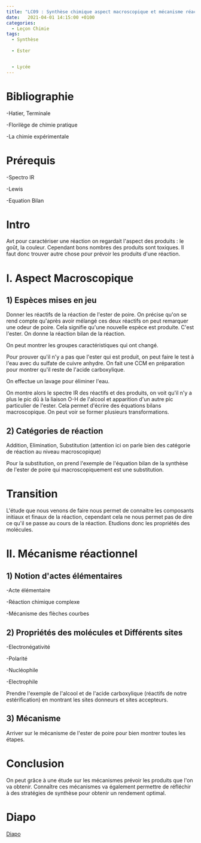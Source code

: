 ```yaml
---
title: "LC09 : Synthèse chimique aspect macroscopique et mécanisme réactionnel"
date:   2021-04-01 14:15:00 +0100
categories:
  - Leçon Chimie
tags:
  - Synthèse
  
  - Ester


  - Lycée
---
```

# Bibliographie
-Hatier, Terminale

-Florilège de chimie pratique

-La chimie expérimentale

# Prérequis 
-Spectro IR

-Lewis

-Equation Bilan

# Intro
Avt pour caractériser une réaction on regardait l'aspect des produits : le goût, la couleur. Cependant bons nombres des produits sont toxiques. Il faut donc trouver autre chose pour prévoir les produits d'une réaction.

# I. Aspect Macroscopique
## 1) Espèces mises en jeu

Donner les réactifs de la réaction de l'ester de poire. On précise qu'on se rend compte qu'après avoir mélangé ces deux réactifs on peut remarquer une odeur de poire. Cela signifie qu'une nouvelle espèce est produite. C'est l'ester. On donne la réaction bilan de la réaction.

On peut montrer les groupes caractéristiques qui ont changé.

Pour prouver qu'il n'y a pas que l'ester qui est produit, on peut faire le test à l'eau avec du sulfate de cuivre anhydre. 
On fait une CCM en préparation pour montrer qu'il reste de l'acide carboxylique.

On effectue un lavage pour éliminer l'eau.

On montre alors le spectre IR des réactifs et des produits, on voit qu'il n'y a plus le pic dû à la liaison O-H de l'alcool et apparition d'un autre pic particulier de l'ester. Cela permet d'écrire des équations bilans macroscopique. On peut voir se former plusieurs transformations.

## 2) Catégories de réaction
Addition, Elimination, Substitution (attention ici on parle bien des catégorie de réaction au niveau macroscopique)

Pour la substitution, on prend l'exemple de l'équation bilan de la synthèse de l'ester de poire qui macroscopiquement est une substitution. 

# Transition 
L'étude que nous venons de faire nous permet de connaitre les composants initiaux et finaux de la réaction, cependant cela ne nous permet pas de dire ce qu'il se passe au cours de la réaction. Etudions donc les propriétés des molécules.

# II. Mécanisme réactionnel
## 1) Notion d'actes élémentaires
-Acte élémentaire

-Réaction chimique complexe

-Mécanisme des flèches courbes

## 2) Propriétés des molécules et Différents sites
-Electronégativité

-Polarité

-Nucléophile

-Electrophile

Prendre l'exemple de l'alcool et de l'acide carboxylique (réactifs de notre estérification) en montrant les sites donneurs et sites accepteurs. 

## 3) Mécanisme 

Arriver sur le mécanisme de l'ester de poire pour bien montrer toutes les étapes.

# Conclusion

On peut grâce à une étude sur les mécanismes prévoir les produits que l'on va obtenir. Connaître ces mécanismes va également permettre de réfléchir à des stratégies de synthèse pour obtenir un rendement optimal. 

# Diapo

[Diapo](/assets/pdf/LC_9.pdf)

